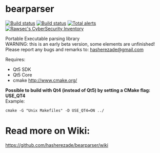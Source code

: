 bearparser
==========
[![Build status](https://ci.appveyor.com/api/projects/status/8p6wp0bcq2mx8208?svg=true)](https://ci.appveyor.com/project/hasherezade/bearparser)
[![Build status](https://travis-ci.org/hasherezade/bearparser.svg?branch=master)](https://travis-ci.org/hasherezade/bearparser)
[![Total alerts](https://img.shields.io/lgtm/alerts/g/hasherezade/bearparser.svg?logo=lgtm&logoWidth=18)](https://lgtm.com/projects/g/hasherezade/bearparser/alerts/)
[![Rawsec's CyberSecurity Inventory](https://inventory.rawsec.ml/img/badges/Rawsec-inventoried-FF5050_flat.svg)](https://inventory.rawsec.ml/)

Portable Executable parsing library<br/>
WARNING: this is an early beta version, some elements are unfinished!<br/>
Please report any bugs and remarks to: hasherezade@gmail.com<br/>

Requires:
+ Qt5 SDK<br/>
+ Qt5 Core<br/>
+ cmake http://www.cmake.org/<br/>

<b>Possible to build with Qt4 (instead of Qt5) by setting a CMake flag: USE_QT4</b><br/>
Example:
```
cmake -G "Unix Makefiles" -D USE_QT4=ON ../
```


Read more on Wiki:
===
https://github.com/hasherezade/bearparser/wiki

